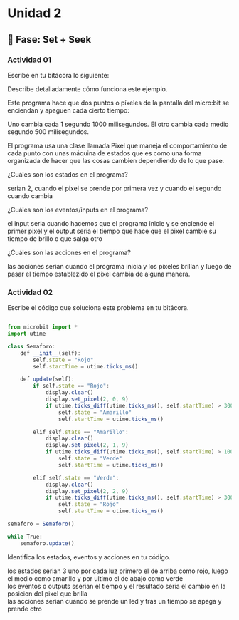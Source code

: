 # Unidad 2

## 🔎 Fase: Set + Seek

### Actividad 01

Escribe en tu bitácora lo siguiente:

Describe detalladamente cómo funciona este ejemplo.

Este programa hace que dos puntos o píxeles de la pantalla del micro:bit se enciendan y apaguen cada cierto tiempo:

Uno cambia cada 1 segundo 1000 milisegundos.
El otro cambia cada medio segundo 500 milisegundos.

El programa usa una clase llamada Pixel que maneja el comportamiento de cada punto con unas máquina de estados que es como una forma organizada de hacer que las cosas cambien dependiendo de lo que pase.

¿Cuáles son los estados en el programa?

serian 2, cuando el pixel se prende por primera vez y cuando el segundo cuando cambia

¿Cuáles son los eventos/inputs en el programa?

el input seria cuando hacemos que el programa inicie y se enciende el primer pixel y el output seria el tiempo que hace que el pixel cambie su tiempo de brillo o que salga otro

¿Cuáles son las acciones en el programa?

las acciones serian cuando el programa inicia y los pixeles brillan y luego de pasar el tiempo establezido el pixel cambia de alguna manera.


### Actividad 02

Escribe el código que soluciona este problema en tu bitácora.

``` js

from microbit import *
import utime

class Semaforo:
    def __init__(self):
        self.state = "Rojo"
        self.startTime = utime.ticks_ms()

    def update(self):
        if self.state == "Rojo":
            display.clear()
            display.set_pixel(2, 0, 9)
            if utime.ticks_diff(utime.ticks_ms(), self.startTime) > 3000:
                self.state = "Amarillo"
                self.startTime = utime.ticks_ms()

        elif self.state == "Amarillo":
            display.clear()
            display.set_pixel(2, 1, 9)
            if utime.ticks_diff(utime.ticks_ms(), self.startTime) > 1000:
                self.state = "Verde"
                self.startTime = utime.ticks_ms()

        elif self.state == "Verde":
            display.clear()
            display.set_pixel(2, 2, 9)
            if utime.ticks_diff(utime.ticks_ms(), self.startTime) > 3000:
                self.state = "Rojo"
                self.startTime = utime.ticks_ms()

semaforo = Semaforo()

while True:
    semaforo.update()


```

Identifica los estados, eventos y acciones en tu código.

los estados serian 3 uno por cada luz primero el de arriba como rojo, luego el medio como amarillo y por ultimo el de abajo como verde  
los eventos o outputs sserian el tiempo y el resultado seria el cambio en la posicion del pixel que brilla  
las acciones serian cuando se prende un led y tras un tiempo se apaga y prende otro

